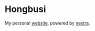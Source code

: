 # Hongbusi

My personal [website](https://hongbusi.com), powered by [nextra](https://github.com/shuding/nextra).
